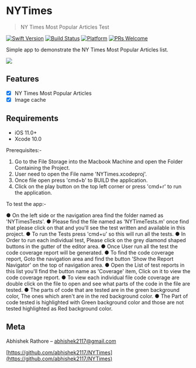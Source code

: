 # NYTimes
> NY Times Most Popular Articles Test

[![Swift Version][swift-image]][swift-url]
[![Build Status][travis-image]][travis-url]
[![Platform](https://img.shields.io/cocoapods/p/LFAlertController.svg?style=flat)](http://cocoapods.org/pods/LFAlertController)
[![PRs Welcome](https://img.shields.io/badge/PRs-welcome-brightgreen.svg?style=flat-square)](http://makeapullrequest.com)

Simple app to demonstrate the NY Times Most Popular Articles list.

![](header.png)

## Features

- [x] NY Times Most Popular Articles
- [x] Image cache

## Requirements

- iOS 11.0+
- Xcode 10.0

Prerequisites:-

1.	Go to the File Storage into the Macbook Machine and open the Folder Containing the Project.
2.	User need to open the File name 'NYTimes.xcodeproj'.
3.	Once file open press 'cmd+b' to BUILD the application.
4.	Click on the play button on the top left corner or press 'cmd+r' to run the application.

To test the app:-

●	On the left side or the navigation area find the folder named as 'NYTimesTests'.
●	Please find the file named as  'NYTimeTests.m' once find that please click on that and you'll see the test written and available in this project.
●	To run the Tests press 'cmd+u' so this will run all the tests.
●	In Order to run each individual test, Please click on the grey diamond shaped buttons in the gutter of the editor area.
●	Once User run all the test the code coverage report will be generated.
●	To find the code coverage report, Goto the navigation area and find the button 'Show the Report Navigator' on the top of navigation area.
●	Open the List of test reports in this list you'll find the button name as  'Coverage' item, Click on it to view the code coverage report.
●	To view each individual file code coverage are double click on the file to open and see what parts of the code in the file are tested.
●	The parts of code that are tested are in the green background color, The ones which aren't are in the red background color.
●	The Part of code tested is highlighted with Green background color and those are not  tested highlighted as Red background color.



## Meta

Abhishek Rathore – abhishek2117@gmail.com

[https://github.com/abhishek2117/NYTimes](https://github.com/abhishek2117/NYTimes)

[swift-image]:https://img.shields.io/badge/swift-4.2-orange.svg
[swift-url]: https://swift.org/
[travis-image]: https://img.shields.io/travis/dbader/node-datadog-metrics/master.svg?style=flat-square
[travis-url]: https://travis-ci.org/dbader/node-datadog-metrics
[codebeat-image]: https://codebeat.co/badges/c19b47ea-2f9d-45df-8458-b2d952fe9dad
[codebeat-url]: https://codebeat.co/projects/github-com-vsouza-awesomeios-com
